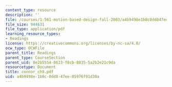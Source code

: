```yaml
---
content_type: resource
description: ''
file: /courses/1-561-motion-based-design-fall-2003/a4b9498e1b8c0dd847ee05976f91d30a_connor_ch9.pdf
file_size: 944631
file_type: application/pdf
learning_resource_types:
- Readings
license: https://creativecommons.org/licenses/by-nc-sa/4.0/
ocw_type: OCWFile
parent_title: Readings
parent_type: CourseSection
parent_uid: 8e2b5554-8623-f8cb-8835-5a2b2e21c9da
resourcetype: Document
title: connor_ch9.pdf
uid: a4b9498e-1b8c-0dd8-47ee-05976f91d30a
---
```


